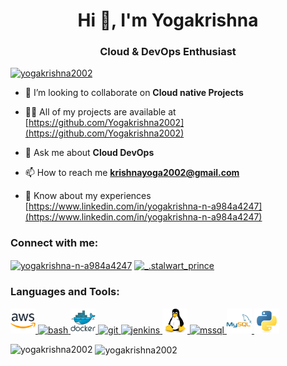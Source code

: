 <h1 align="center">Hi 👋, I'm Yogakrishna</h1>
<h3 align="center">Cloud & DevOps Enthusiast</h3>

<p align="left"> <a href="https://github.com/ryo-ma/github-profile-trophy"><img src="https://github-profile-trophy.vercel.app/?username=yogakrishna2002" alt="yogakrishna2002" /></a> </p>

- 👯 I’m looking to collaborate on **Cloud native Projects**

- 👨‍💻 All of my projects are available at [https://github.com/Yogakrishna2002](https://github.com/Yogakrishna2002)

- 💬 Ask me about **Cloud DevOps**

- 📫 How to reach me **krishnayoga2002@gmail.com**

- 📄 Know about my experiences [https://www.linkedin.com/in/yogakrishna-n-a984a4247](https://www.linkedin.com/in/yogakrishna-n-a984a4247)

<h3 align="left">Connect with me:</h3>
<p align="left">
<a href="https://linkedin.com/in/yogakrishna-n-a984a4247" target="blank"><img align="center" src="https://raw.githubusercontent.com/rahuldkjain/github-profile-readme-generator/master/src/images/icons/Social/linked-in-alt.svg" alt="yogakrishna-n-a984a4247" height="30" width="40" /></a>
<a href="https://instagram.com/_.stalwart_prince" target="blank"><img align="center" src="https://raw.githubusercontent.com/rahuldkjain/github-profile-readme-generator/master/src/images/icons/Social/instagram.svg" alt="_.stalwart_prince" height="30" width="40" /></a>
</p>

<h3 align="left">Languages and Tools:</h3>
<p align="left"> <a href="https://aws.amazon.com" target="_blank" rel="noreferrer"> <img src="https://raw.githubusercontent.com/devicons/devicon/master/icons/amazonwebservices/amazonwebservices-original-wordmark.svg" alt="aws" width="40" height="40"/> </a> <a href="https://www.gnu.org/software/bash/" target="_blank" rel="noreferrer"> <img src="https://www.vectorlogo.zone/logos/gnu_bash/gnu_bash-icon.svg" alt="bash" width="40" height="40"/> </a> <a href="https://www.docker.com/" target="_blank" rel="noreferrer"> <img src="https://raw.githubusercontent.com/devicons/devicon/master/icons/docker/docker-original-wordmark.svg" alt="docker" width="40" height="40"/> </a> <a href="https://git-scm.com/" target="_blank" rel="noreferrer"> <img src="https://www.vectorlogo.zone/logos/git-scm/git-scm-icon.svg" alt="git" width="40" height="40"/> </a> <a href="https://www.jenkins.io" target="_blank" rel="noreferrer"> <img src="https://www.vectorlogo.zone/logos/jenkins/jenkins-icon.svg" alt="jenkins" width="40" height="40"/> </a> <a href="https://www.linux.org/" target="_blank" rel="noreferrer"> <img src="https://raw.githubusercontent.com/devicons/devicon/master/icons/linux/linux-original.svg" alt="linux" width="40" height="40"/> </a> <a href="https://www.microsoft.com/en-us/sql-server" target="_blank" rel="noreferrer"> <img src="https://www.svgrepo.com/show/303229/microsoft-sql-server-logo.svg" alt="mssql" width="40" height="40"/> </a> <a href="https://www.mysql.com/" target="_blank" rel="noreferrer"> <img src="https://raw.githubusercontent.com/devicons/devicon/master/icons/mysql/mysql-original-wordmark.svg" alt="mysql" width="40" height="40"/> </a> <a href="https://www.python.org" target="_blank" rel="noreferrer"> <img src="https://raw.githubusercontent.com/devicons/devicon/master/icons/python/python-original.svg" alt="python" width="40" height="40"/> </a> </p>

<p><img align="left" src="https://github-readme-stats.vercel.app/api/top-langs?username=yogakrishna2002&show_icons=true&locale=en&layout=compact" alt="yogakrishna2002" /></p>

<p>&nbsp;<img align="center" src="https://github-readme-stats.vercel.app/api?username=yogakrishna2002&show_icons=true&locale=en" alt="yogakrishna2002" /></p>

